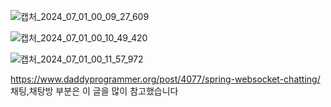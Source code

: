 ![캡처_2024_07_01_00_09_27_609](https://github.com/pcw1405/mafiagame/assets/130324807/be655279-a693-4a49-9897-773f4250930a)

![캡처_2024_07_01_00_10_49_420](https://github.com/pcw1405/mafiagame/assets/130324807/17020002-789b-47ef-b240-9ccbc6b9a553)

![캡처_2024_07_01_00_11_57_972](https://github.com/pcw1405/mafiagame/assets/130324807/0e036841-23df-413e-8a45-6713b35966b6)


https://www.daddyprogrammer.org/post/4077/spring-websocket-chatting/ 
채팅,채탕방 부분은 이 글을 많이 참고했습니다
